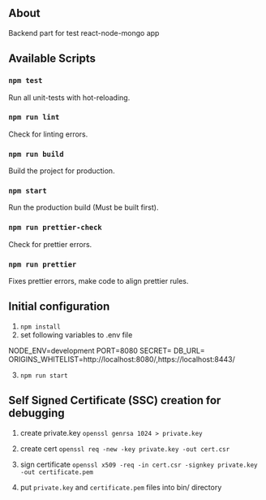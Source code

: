 ## About

Backend part for test react-node-mongo app


## Available Scripts

### `npm test`

Run all unit-tests with hot-reloading.

### `npm run lint`

Check for linting errors.

### `npm run build`

Build the project for production.

### `npm start`

Run the production build (Must be built first).

### `npm run prettier-check`

Check for prettier errors.

### `npm run prettier`

Fixes prettier errors, make code to align prettier rules.

## Initial configuration

1. `npm install`
2. set following variables to .env file

NODE_ENV=development
PORT=8080
SECRET=<your secret>
DB_URL=<your DB URL>
ORIGINS_WHITELIST=http://localhost:8080/,https://localhost:8443/

3. `npm run start`

## Self Signed Certificate (SSC) creation for debugging

1. create private.key
`openssl genrsa 1024 > private.key`

2. create cert
`openssl req -new -key private.key -out cert.csr`

3. sign certificate
`openssl x509 -req -in cert.csr -signkey private.key -out certificate.pem`

4. put `private.key` and `certificate.pem` files into bin/ directory
